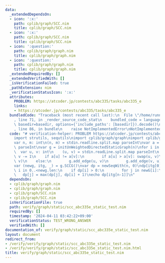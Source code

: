 ```yaml
---
data:
  _extendedDependsOn:
  - icon: ':x:'
    path: cplib/graph/SCC.nim
    title: cplib/graph/SCC.nim
  - icon: ':x:'
    path: cplib/graph/SCC.nim
    title: cplib/graph/SCC.nim
  - icon: ':question:'
    path: cplib/graph/graph.nim
    title: cplib/graph/graph.nim
  - icon: ':question:'
    path: cplib/graph/graph.nim
    title: cplib/graph/graph.nim
  _extendedRequiredBy: []
  _extendedVerifiedWith: []
  _isVerificationFailed: true
  _pathExtension: nim
  _verificationStatusIcon: ':x:'
  attributes:
    PROBLEM: https://atcoder.jp/contests/abc335/tasks/abc335_e
    links:
    - https://atcoder.jp/contests/abc335/tasks/abc335_e
  bundledCode: "Traceback (most recent call last):\n  File \"/home/runner/.local/lib/python3.10/site-packages/onlinejudge_verify/documentation/build.py\"\
    , line 71, in _render_source_code_stat\n    bundled_code = language.bundle(stat.path,\
    \ basedir=basedir, options={'include_paths': [basedir]}).decode()\n  File \"/home/runner/.local/lib/python3.10/site-packages/onlinejudge_verify/languages/nim.py\"\
    , line 86, in bundle\n    raise NotImplementedError\nNotImplementedError\n"
  code: "# verification-helper: PROBLEM https://atcoder.jp/contests/abc335/tasks/abc335_e\n\
    import strutils, sequtils\nimport cplib/graph/graph\nimport cplib/graph/SCC\n\n\
    var n, m: int\n(n, m) = stdin.readline.split.map parseInt\nvar a = stdin.readLine.split.map\
    \ parseInt\nvar g = initUnWeightedDirectedStaticGraph(n)\nfor i in 0..<m:\n  \
    \  var u, v: int\n    (u, v) = stdin.readLine.split.map parseInt\n    u -= 1;\
    \ v -= 1\n    if a[u] != a[v]:\n        if a[u] > a[v]: swap(u, v)\n        g.add_edge(u,\
    \ v)\n    else:\n        g.add_edge(u, v)\n        g.add_edge(v, u)\ng.build()\n\
    var (newg, itg, _) = g.SCCG()\nvar dp = newSeqWith(n, 0)\ndp[itg[0]] = 1\nfor\
    \ i in 0..<newg.len:\n    if dp[i] > 0:\n        for j in newG[i]:\n         \
    \   dp[j] = max(dp[j], dp[i] + 1)\necho dp[itg[n-1]]\n"
  dependsOn:
  - cplib/graph/graph.nim
  - cplib/graph/graph.nim
  - cplib/graph/SCC.nim
  - cplib/graph/SCC.nim
  isVerificationFile: true
  path: verify/graph/static/scc_abc335e_static_test.nim
  requiredBy: []
  timestamp: '2024-04-11 03:42:22+09:00'
  verificationStatus: TEST_WRONG_ANSWER
  verifiedWith: []
documentation_of: verify/graph/static/scc_abc335e_static_test.nim
layout: document
redirect_from:
- /verify/verify/graph/static/scc_abc335e_static_test.nim
- /verify/verify/graph/static/scc_abc335e_static_test.nim.html
title: verify/graph/static/scc_abc335e_static_test.nim
---
```

